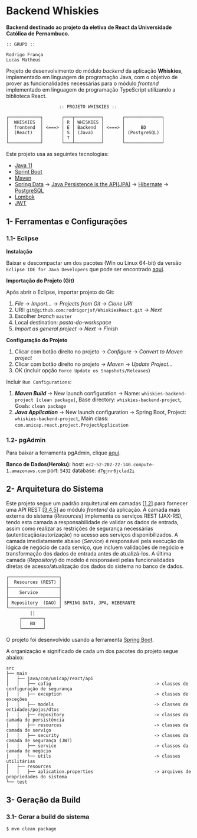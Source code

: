 # Backend Whiskies

**Backend destinado ao projeto da eletiva de React da Universidade Católica de Pernambuco.**

```
:: GRUPO ::

Rodrigo França
Lucas Matheus
```

Projeto de desenvolvimento do módulo _backend_ da aplicação **Whiskies**, implementado em linguagem de programação Java, com o objetivo de prover as funcionalidades necessárias para o módulo _frontend_ implementado em linguagem de programação TypeScript utilizando a biblioteca React.

```
                    :: PROJETO WHISKIES ::

┌────────────┐       ┌───┬──────────┐       ┌──────────────┐
│  WHISKIES  │       │ R │ WHISKIES │       │              │
│  frontend  │ <===> │ E │ Backend  │ <===> │      BD      │
│  (React)   │       │ S │ (Java)   │       │ (PostgreSQL) │
│            │       │ T │          │       │              │
└────────────┘       └───┴──────────┘       └──────────────┘
```

Este projeto usa as seguintes tecnologias:
- [Java 11](https://www.oracle.com/technetwork/java/javase/downloads/index.html)
- [Sprint Boot](https://spring.io/projects/spring-boot)
- [Maven](https://maven.apache.org/)
- [Spring Data](https://spring.io/projects/spring-data)
     ->  [Java Persistence is the API(JPA)](https://docs.oracle.com/javaee/7/api/javax/persistence/package-summary.html)
     ->  [Hibernate](https://hibernate.org/)
     ->  [PostgreSQL](https://www.postgresql.org/)
- [Lombok](https://projectlombok.org/)
- [JWT](https://jwt.io/)


## 1- Ferramentas e Configurações

### 1.1- Eclipse

**Instalação**

Baixar e descompactar um dos pacotes (Win ou Linux 64-bit) da versão `Eclipse IDE for Java Developers` que pode ser encontrado [aqui](https://www.eclipse.org/downloads/packages/).

**Importação do Projeto (Git)**

Após abrir o Eclipse, importar projeto do Git:

1. _File_ -> _Import..._ -> _Projects from Git_ -> _Clone URI_
2. URI: `git@github.com:rodrigorjsf/WhiskiesReact.git` -> _Next_
3. Escolher _branch_ `master`
4. Local destination: _pasta-do-workspace_
5. _Import as general project_ -> _Next_ -> _Finish_

**Configuração do Projeto**

1. Clicar com botão direito no projeto -> _Configure_ -> _Convert to Maven project_
2. Clicar com botão direito no projeto -> _Maven_ -> _Update Project..._
3. OK (incluir opção `Force Update os Snapshots/Releases`)

Incluir `Run Configurations`:

1. _**Maven Build**_ -> New launch configuration -> Name: `whiskies-backend-project [clean package]`, Base directory: `whiskies-backend-project`, Goals: `clean package`
2. _**Java Application**_ -> New launch configuration -> Spring Boot, Project: `whiskies-backend-project`, Main class: `com.unicap.react.project.ProjectApplication`

### 1.2- pgAdmin

Para baixar a ferramenta pgAdmin, clique [aqui](https://www.pgadmin.org/).

**Banco de Dados(Heroku):**
host: `ec2-52-202-22-140.compute-1.amazonaws.com`
port: `5432`
database: `d7gjnr6jclad2i`

## 2- Arquitetura do Sistema

Este projeto segue um padrão arquitetural em camadas [[1](https://www.oreilly.com/library/view/software-architecture-patterns/9781491971437/ch01.html),[2](https://en.wikipedia.org/wiki/Multitier_architecture)] para fornecer uma API REST [[3](https://dzone.com/articles/intro-rest),[4](https://www.quora.com/What-are-RESTful-APIs-and-how-do-they-work),[5](https://blog.caelum.com.br/rest-principios-e-boas-praticas/)] ao módulo _frontend_ da aplicação. A camada mais externa do sistema (_Resources_) implementa os serviços REST (JAX-RS), tendo esta camada a responsabilidade de validar os dados de entrada, assim como realizar as restrições de segurança necessárias (autenticação/autorização) no acesso aos serviços disponibilizados. A camada imediatamente abaixo (_Service_) é responsável pela execução da lógica de negócio de cada serviço, que incluem validações de negócio e transformação dos dados de entrada antes de atualizá-los. A última camada (_Repository_) do modelo é responsável pelas funcionalidades diretas de acesso/atualização dos dados do sistema no banco de dados.

```
┌───────────────────┐
│  Resources (REST) │
├───────────────────┤
│    Service        │ 
├───────────────────┤
│ Repository  (DAO) │ SPRING DATA, JPA, HIBERANTE
└───────────────────┘
         ||
     ┌────────┐
     │   BD   │
     └────────┘
```

O projeto foi desenvolvido usando a ferramenta [Spring Boot](https://spring.io/projects/spring-boot).

A organização e significado de cada um dos pacotes do projeto segue abaixo:

```
src
├── main
│   ├── java/com/unicap/react/api
│   │   ├── cofig                                       -> classes de configuração de segurança
│   │   ├── exception                                   -> classes de exceções
│   │   ├── models                                      -> classes de entidades/pojos/dtos
│   │   ├── repository                                  -> classes da camada de persistência
│   │   ├── resources                                   -> classes da camada de serviço
│   │   ├── security                                    -> classes da camada de segurança (JWT)
│   │   ├── service                                     -> classes da camada de negócio
│   │   └── utils                                       -> classes utilitárias
│   ├── resources
│   │   ├── aplication.properties                       -> arquivos de propriedades do sistema
└── test
```

## 3- Geração da Build

### 3.1- Gerar a build do sistema

```sh
$ mvn clean package
```
